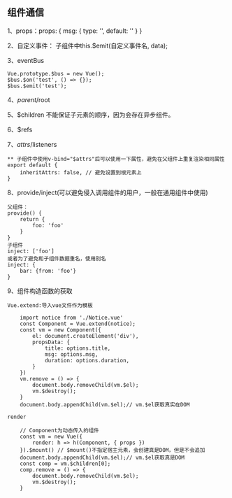 ## 组件通信

1、props：props: { msg: { type: '', default: '' } }

2、自定义事件： 子组件中this.$emit(自定义事件名, data);

3、eventBus

    Vue.prototype.$bus = new Vue();
    $bus.$on('test', () => {});
    $bus.$emit('test');

4、$parent/$root

5、$children
    不能保证子元素的顺序，因为会存在异步组件。

6、$refs

7、$attrs/$listeners

    ** 子组件中使用v-bind="$attrs"后可以使用一下属性，避免在父组件上重复渲染相同属性
    export default {
        inheritAttrs: false, // 避免设置到根元素上
    }

8、provide/inject(可以避免侵入调用组件的用户，一般在通用组件中使用)

    父组件：
    provide() {
        return {
            foo: 'foo'
        }
    }
    子组件
    inject: ['foo']
    或者为了避免和子组件数据重名，使用别名
    inject: {
        bar: {from: 'foo'}
    }

9、组件构造函数的获取

    Vue.extend:导入vue文件作为模板

        import notice from './Notice.vue'
        const Component = Vue.extend(notice);
        const vm = new Component({
            el: document.createElement('div'),
            propsData: {
                title: options.title,
                msg: options.msg,
                duration: options.duration,
            }
        })
        vm.remove = () => {
            document.body.removeChild(vm.$el);
            vm.$destroy();
        }
        document.body.appendChild(vm.$el);// vm.$el获取真实在DOM

    render

        // Component为动态传入的组件
        const vm = new Vue({
            render: h => h(Component, { props })
        }).$mount() // $mount()不指定宿主元素，会创建真是DOM，但是不会追加
        document.body.appendChild(vm.$el);// vm.$el获取真是DOM
        const comp = vm.$children[0];
        comp.remove = () => {
            document.body.removeChild(vm.$el);
            vm.$destroy();
        }